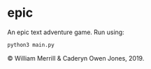 # epic
An epic text adventure game. Run using:

```python
python3 main.py
```

© William Merrill & Caderyn Owen Jones, 2019.
